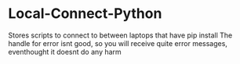 # Local-Connect-Python
Stores scripts to connect to between laptops that have pip install
The handle for error isnt good, so you will receive quite error messages, eventhought it doesnt do any harm